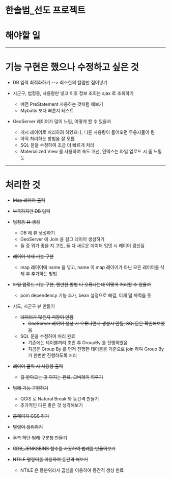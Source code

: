 # 한솔범\_선도 프로젝트

# 해야할 일

---

# 기능 구현은 했으나 수정하고 싶은 것

- DB 입력 최적화하기 --> 최소한의 칼럼만 집어넣기

- 시군구, 법정동, 사용량만 넣고 이후 정보 조회는 ajax 로 조회하기

  - 예전 PreStatement 사용하는 것처럼 해보기
  - Mybatis 보다 빠른지 테스트

- GeoServer 레이어가 많이 느림, 어떻게 할 수 있을까

  - 캐시 레이어로 처리하려 하였으나, 다른 사용량이 들어오면 무용지물이 됨
  - 아직 처리하는 방법을 잘 모름
  - SQL 문을 수정하여 조금 더 빠르게 처리
  - Materialized View 를 사용하여 속도 개선, 인덱스는 파일 업로드 시 좀 느릴 듯

---

# 처리한 것

- ~~Map 레이어 출력~~

- ~~부족하지만 DB 입력~~

- ~~법정동 뷰 생성~~

  - DB 에 뷰 생성하기
  - GeoServer 에 Join 을 걸고 레이어 생성하기
  - 둘 중 뭐가 좋을 지 고민, 둘 다 새로운 데이터 업뎃 시 레이어 갱신됨

- ~~레이어 삭제 기능 구현~~

  - map 레이어에 name 을 넣고, name 이 map 레이어가 아닌 모든 레이어를 삭제 후 추가하는 방법

- ~~파일 업로드 기능 구현, 웬만한 방법 다 오류나는데 어떻게 처리할 수 있을까~~

  - pom dependency 기능 추가, bean 설정으로 해결, 이제 덜 까먹을 듯

- 시도, 시군구 뷰 만들기

  - ~~데이터가 많은지 저장이 안됨~~
    - ~~GeoServer 레이어 생성 시 오류나면서 생성시 안됨, SQL문은 확인해보았음~~
  - SQL 문을 수정하여 처리 완료
    - 기존에는 테이블끼리 조인 후 GroupBy 를 진행하였음
    - 지금은 Group By 를 먼저 진행한 테이블을 기준으로 join 하여 Group By 가 한번만 진행하도록 처리

- ~~레이어 클릭 시 사용량 출력~~

  - ~~값 받아오는 것 까지는 완료, 오버레이 띄우기~~

- ~~범례 기능 구현하기~~

  - QGIS 로 Natural Break 와 등간격 만들기
  - 추가적인 다른 좋은 것 생각해보기

- ~~홈페이지 CSS 하기~~

- ~~명령어 정리하기~~

- ~~우측 하단 범례 구분창 만들기~~
- ~~CDB_JENKSBINS 함수를 사용하여 범례를 만들어보기~~
- ~~NTILE 명령어를 이용하여 등간격 해보기~~
  - NTILE 은 등분위라서 곱셈을 이용하여 등간격 생성 완료